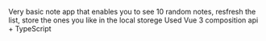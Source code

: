 Very basic note app that enables you to see 10 random notes, resfresh the list, store the ones you like in the local storege
Used Vue 3 composition api + TypeScript 
